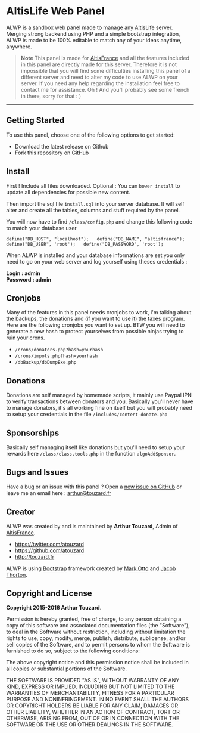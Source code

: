 # AltisLife Web Panel

ALWP is a sandbox web panel made to manage any AltisLife server. Merging strong backend using PHP and a simple bootstrap integration, ALWP is made to be 100% editable to match any of your ideas anytime, anywhere.

> **Note**
> This panel is made for [AltisFrance](http://altisfrance.fr/) and all the features included in this panel are directly made for this server. Therefore it is not impossible that you will find some difficulties installing this panel of a different server and need to alter my code to use ALWP on your server. If you need any help regarding the installation feel free to contact me for assistance.
> Oh ! And you'll probably see some french in there, sorry for that : )


----------

## Getting Started

To use this panel, choose one of the following options to get started:
* Download the latest release on Github
* Fork this repository on GitHub

## Install

First ! Include all files downloaded. Optional : You can `bower install` to update all dependencies for possible new content.

Then import the sql file `install.sql` into your server database. It will self alter and create all the tables, columns and stuff required by the panel.

You will now have to find `/class/config.php` and change this following code to match your database user

`define("DB_HOST", "localhost");  
define("DB_NAME", "altisfrance");  
define("DB_USER", 'root');  
define("DB_PASSWORD", 'root');`  

When ALWP is installed and your database informations are set you only need to go on your web server and log yourself using theses credentials :

**Login : admin**  
**Password : admin**  

## Cronjobs

Many of the features in this panel needs cronjobs to work, i'm talking about the backups, the donations and (if you want to use it) the taxes program. Here are the following cronjobs you want to set up. BTW you will need to generate a new hash to protect yourselves from possible ninjas trying to ruin your crons.

* `/crons/donators.php?hash=yourhash`
* `/crons/impots.php?hash=yourhash`
* `/dbBackup/dbDumpExe.php`

## Donations

Donations are self managed by homemade scripts, it mainly use Paypal IPN to verify transactions between donators and you. Basically you'll never have to manage donators, it's all working fine on itself but you will probably need to setup your credentials in the file `/includes/content-donate.php`

## Sponsorships

Basically self managing itself like donations but you'll need to setup your rewards here `/class/class.tools.php` in the function `algoAddSponsor`.

## Bugs and Issues

Have a bug or an issue with this panel ? Open a [new issue on GitHub](https://github.com/atouzard/ALWP-AltisLife-Web-Panel/issues) or leave me an email here : arthur@touzard.fr

## Creator

ALWP was created by and is maintained by **Arthur Touzard**, Admin of [AltisFrance](http://altisfrance.fr/).

* https://twitter.com/atouzard
* https://github.com/atouzard
* http://touzard.fr

ALWP is using [Bootstrap](http://getbootstrap.com/) framework created by [Mark Otto](https://twitter.com/mdo) and [Jacob Thorton](https://twitter.com/fat).

## Copyright and License

**Copyright 2015-2016 Arthur Touzard.**

Permission is hereby granted, free of charge, to any person obtaining a copy
of this software and associated documentation files (the "Software"), to deal
in the Software without restriction, including without limitation the rights
to use, copy, modify, merge, publish, distribute, sublicense, and/or sell
copies of the Software, and to permit persons to whom the Software is
furnished to do so, subject to the following conditions:

The above copyright notice and this permission notice shall be included in
all copies or substantial portions of the Software.

THE SOFTWARE IS PROVIDED "AS IS", WITHOUT WARRANTY OF ANY KIND, EXPRESS OR IMPLIED, INCLUDING BUT NOT LIMITED TO THE WARRANTIES OF MERCHANTABILITY, FITNESS FOR A PARTICULAR PURPOSE AND NONINFRINGEMENT. IN NO EVENT SHALL THE AUTHORS OR COPYRIGHT HOLDERS BE LIABLE FOR ANY CLAIM, DAMAGES OR OTHER LIABILITY, WHETHER IN AN ACTION OF CONTRACT, TORT OR OTHERWISE, ARISING FROM, OUT OF OR IN CONNECTION WITH THE SOFTWARE OR THE USE OR OTHER DEALINGS IN THE SOFTWARE.
